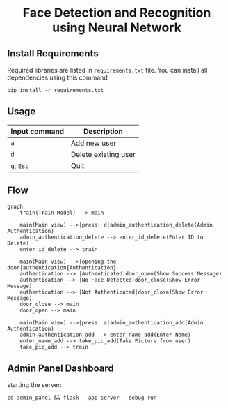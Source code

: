 <div align="center">

# Face Detection and Recognition using Neural Network

</div>

## Install Requirements

Required libraries are listed in `requirements.txt` file. You can install all dependencies using this command

```shell
pip install -r requirements.txt
```

## Usage

| Input command | Description          |
|---------------|----------------------|
| `a`           | Add new user         |
| `d`           | Delete existing user |
| `q`, `Esc`    | Quit                 |

## Flow

```mermaid
graph 
    train(Train Model) --> main
    
    main(Main view) -->|press: d|admin_authentication_delete(Admin Authentication)
    admin_authentication_delete --> enter_id_delete(Enter ID to Delete)
    enter_id_delete --> train
    
    main(Main view) -->|opening the door|authentication{Authentication}
    authentication --> |Authenticated|door_open(Show Success Message)
    authentication --> |No Face Detected|door_close(Show Error Message)
    authentication --> |Not Authenticated|door_close(Show Error Message)
    door_close --> main
    door_open --> main
    
    main(Main view) -->|press: a|admin_authentication_add(Admin Authentication)
    admin_authentication_add --> enter_name_add(Enter Name)
    enter_name_add --> take_pic_add(Take Picture from user)
    take_pic_add --> train

```

## Admin Panel Dashboard

starting the server:

```shell
cd admin_panel && flask --app server --debug run
```